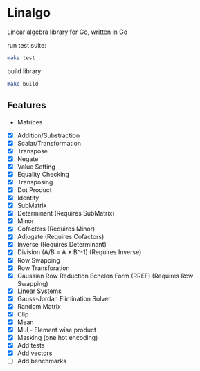 # Linalgo

Linear algebra library for Go, written in Go

run test suite:

```bash
make test
```

build library:

```bash
make build
```

## Features

-   Matrices

*   [x] Addition/Substraction
*   [x] Scalar/Transformation
*   [x] Transpose
*   [x] Negate
*   [x] Value Setting
*   [x] Equality Checking
*   [x] Transposing
*   [x] Dot Product
*   [x] Identity
*   [x] SubMatrix
*   [x] Determinant (Requires SubMatrix)
*   [x] Minor
*   [x] Cofactors (Requires Minor)
*   [x] Adjugate (Requires Cofactors)
*   [x] Inverse (Requires Determinant)
*   [x] Division (A/B = A \* B^-1) (Requires Inverse)
*   [x] Row Swapping
*   [x] Row Transforation
*   [x] Gaussian Row Reduction Echelon Form (RREF) (Requires Row Swapping)
*   [x] Linear Systems
*   [x] Gauss-Jordan Elimination Solver
*   [x] Random Matrix
*   [x] Clip
*   [x] Mean
*   [x] Mul - Element wise product
*   [x] Masking (one hot encoding)
*   [x] Add tests
*   [x] Add vectors
*   [ ] Add benchmarks
